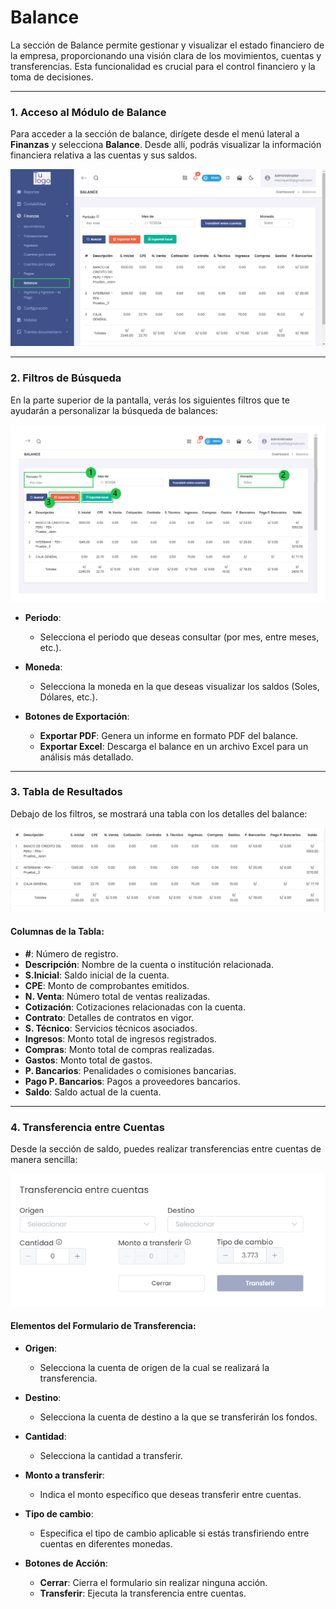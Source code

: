 # Balance  

La sección de Balance permite gestionar y visualizar el estado financiero de la empresa, proporcionando una visión clara de los movimientos, cuentas y transferencias. Esta funcionalidad es crucial para el control financiero y la toma de decisiones.  

---  

### 1. Acceso al Módulo de Balance  
Para acceder a la sección de balance, dirígete desde el menú lateral a **Finanzas** y selecciona **Balance**. Desde allí, podrás visualizar la información financiera relativa a las cuentas y sus saldos.  

![Acceso a Balance](img/balance_acceso.png)  

---  

### 2. Filtros de Búsqueda  
En la parte superior de la pantalla, verás los siguientes filtros que te ayudarán a personalizar la búsqueda de balances:  

![Filtros de Balance](img/balance_filtros.png)  

- **Periodo**:   
  - Selecciona el periodo que deseas consultar (por mes, entre meses, etc.).    

- **Moneda**:   
  - Selecciona la moneda en la que deseas visualizar los saldos (Soles, Dólares, etc.).  

- **Botones de Exportación**:   
  - **Exportar PDF**: Genera un informe en formato PDF del balance.  
  - **Exportar Excel**: Descarga el balance en un archivo Excel para un análisis más detallado.  



---  

### 3. Tabla de Resultados  
Debajo de los filtros, se mostrará una tabla con los detalles del balance:  

![Tabla de Balance](img/balance_tabla.png)  

#### Columnas de la Tabla:  
- **#**: Número de registro.  
- **Descripción**: Nombre de la cuenta o institución relacionada.  
- **S.Inicial**: Saldo inicial de la cuenta.  
- **CPE**: Monto de comprobantes emitidos.  
- **N. Venta**: Número total de ventas realizadas.  
- **Cotización**: Cotizaciones relacionadas con la cuenta.  
- **Contrato**: Detalles de contratos en vigor.  
- **S. Técnico**: Servicios técnicos asociados.  
- **Ingresos**: Monto total de ingresos registrados.  
- **Compras**: Monto total de compras realizadas.  
- **Gastos**: Monto total de gastos.  
- **P. Bancarios**: Penalidades o comisiones bancarias.  
- **Pago P. Bancarios**: Pagos a proveedores bancarios.  
- **Saldo**: Saldo actual de la cuenta.  

---  

### 4. Transferencia entre Cuentas  
Desde la sección de saldo, puedes realizar transferencias entre cuentas de manera sencilla:  

![Formulario de Transferencia](img/transferencia_cuentas.png)

#### Elementos del Formulario de Transferencia:  
- **Origen**:   
  - Selecciona la cuenta de origen de la cual se realizará la transferencia.  
  
- **Destino**:   
  - Selecciona la cuenta de destino a la que se transferirán los fondos.  

- **Cantidad**:   
  - Selecciona la cantidad a transferir.  

- **Monto a transferir**:   
  - Indica el monto específico que deseas transferir entre cuentas.  

- **Tipo de cambio**:   
  - Especifica el tipo de cambio aplicable si estás transfiriendo entre cuentas en diferentes monedas.  

- **Botones de Acción**:   
  - **Cerrar**: Cierra el formulario sin realizar ninguna acción.  
  - **Transferir**: Ejecuta la transferencia entre cuentas.  

  

